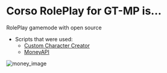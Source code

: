 # Corso RolePlay for GT-MP is...
RolePlay gamemode with open source

* Scripts that were used:
	* [Custom Character Creator](https://gt-mp.net/forum/thread/1299-custom-character-creator/)
  
  * [MoneyAPI](https://gt-mp.net/forum/thread/457-moneyapi/)


![money_image](https://gt-mp.net/image-proxy/?key=0b8cee01691c92942dfa6e55deb3c63e34bffa7f7da6f3670110be027b632f53-aHR0cHM6Ly9pLmltZ3VyLmNvbS96MHdxdzVPLnBuZw%3D%3D)
